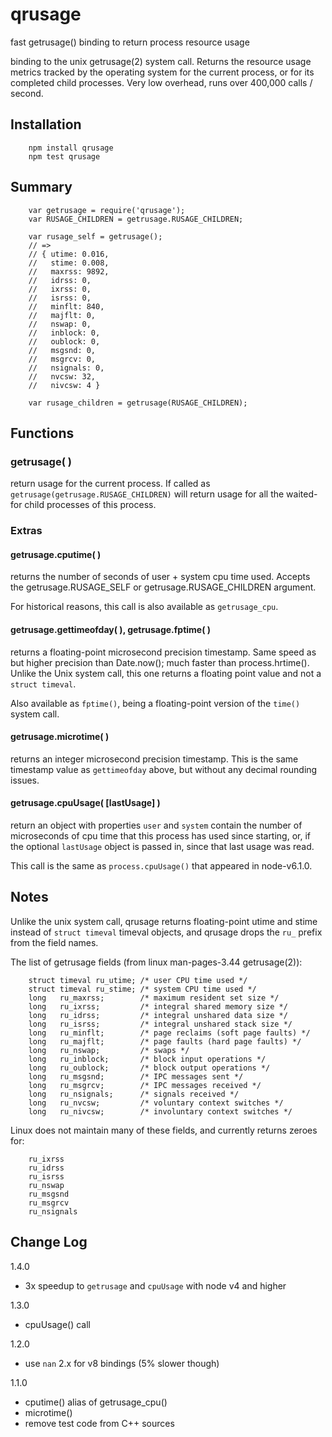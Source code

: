 qrusage
=======

fast getrusage() binding to return process resource usage

binding to the unix getrusage(2) system call.  Returns the resource usage
metrics tracked by the operating system for the current process, or for its
completed child processes.  Very low overhead, runs over 400,000 calls /
second.


## Installation

        npm install qrusage
        npm test qrusage


## Summary

        var getrusage = require('qrusage');
        var RUSAGE_CHILDREN = getrusage.RUSAGE_CHILDREN;

        var rusage_self = getrusage();
        // =>
        // { utime: 0.016,
        //   stime: 0.008,
        //   maxrss: 9892,
        //   idrss: 0,
        //   ixrss: 0,
        //   isrss: 0,
        //   minflt: 840,
        //   majflt: 0,
        //   nswap: 0,
        //   inblock: 0,
        //   oublock: 0,
        //   msgsnd: 0,
        //   msgrcv: 0,
        //   nsignals: 0,
        //   nvcsw: 32,
        //   nivcsw: 4 }

        var rusage_children = getrusage(RUSAGE_CHILDREN);


## Functions

### getrusage( )

return usage for the current process.  If called as
`getrusage(getrusage.RUSAGE_CHILDREN)` will return usage for all the
waited-for child processes of this process.

### Extras

#### getrusage.cputime( )

returns the number of seconds of user + system cpu time used.  Accepts
the getrusage.RUSAGE_SELF or getrusage.RUSAGE_CHILDREN argument.

For historical reasons, this call is also available as `getrusage_cpu`.

#### getrusage.gettimeofday( ), getrusage.fptime( )

returns a floating-point microsecond precision timestamp.  Same speed as
but higher precision than Date.now(); much faster than process.hrtime().
Unlike the Unix system call, this one returns a floating point value and
not a `struct timeval`.

Also available as `fptime()`, being a floating-point version of the
`time()` system call.

#### getrusage.microtime( )

returns an integer microsecond precision timestamp.  This is the same
timestamp value as `gettimeofday` above, but without any decimal
rounding issues.

#### getrusage.cpuUsage( [lastUsage] )

return an object with properties `user` and `system` contain the number of
microseconds of cpu time that this process has used since starting, or,
if the optional `lastUsage` object is passed in, since that last usage
was read.

This call is the same as `process.cpuUsage()` that appeared in node-v6.1.0.

## Notes

Unlike the unix system call, qrusage returns floating-point utime and stime
instead of `struct timeval` timeval objects, and qrusage drops the `ru_`
prefix from the field names.

The list of getrusage fields (from linux man-pages-3.44 getrusage(2)):

        struct timeval ru_utime; /* user CPU time used */
        struct timeval ru_stime; /* system CPU time used */
        long   ru_maxrss;        /* maximum resident set size */
        long   ru_ixrss;         /* integral shared memory size */
        long   ru_idrss;         /* integral unshared data size */
        long   ru_isrss;         /* integral unshared stack size */
        long   ru_minflt;        /* page reclaims (soft page faults) */
        long   ru_majflt;        /* page faults (hard page faults) */
        long   ru_nswap;         /* swaps */
        long   ru_inblock;       /* block input operations */
        long   ru_oublock;       /* block output operations */
        long   ru_msgsnd;        /* IPC messages sent */
        long   ru_msgrcv;        /* IPC messages received */
        long   ru_nsignals;      /* signals received */
        long   ru_nvcsw;         /* voluntary context switches */
        long   ru_nivcsw;        /* involuntary context switches */

Linux does not maintain many of these fields, and currently returns zeroes for:

        ru_ixrss
        ru_idrss
        ru_isrss
        ru_nswap
        ru_msgsnd
        ru_msgrcv
        ru_nsignals

## Change Log

1.4.0
- 3x speedup to `getrusage` and `cpuUsage` with node v4 and higher

1.3.0
- cpuUsage() call

1.2.0
- use `nan` 2.x for v8 bindings (5% slower though)

1.1.0
- cputime() alias of getrusage_cpu()
- microtime()
- remove test code from C++ sources
